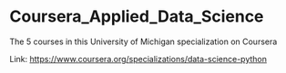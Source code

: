 # Coursera_Applied_Data_Science
The 5 courses in this University of Michigan specialization on Coursera

Link: https://www.coursera.org/specializations/data-science-python
